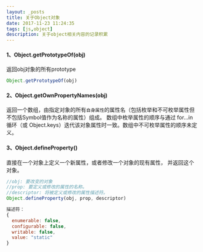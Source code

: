 ```yaml
---
layout: _posts
title: 关于Object对象
date: 2017-11-23 11:24:35
tags: [js,object]
description: 关于object相关内容的记录积累
---
```


#### 1、Object.getPrototypeOf(obj)
返回obj对象的所有prototype

``` javascript
Object.getPrototypeOf(obj)
```

#### 2、Object.getOwnPropertyNames(obj)

返回一个数组，由指定对象的所有`自身属性`的属性名（包括枚举和不可枚举属性但不包括Symbol值作为名称的属性）组成。
数组中枚举属性的顺序与通过 for...in 循环（或 Object.keys）迭代该对象属性时一致。数组中不可枚举属性的顺序未定义。

#### 3、Object.defineProperty() 
直接在一个对象上定义一个新属性，或者修改一个对象的现有属性， 并返回这个对象。
``` javascript
//obj: 要改变的对象
//prop: 要定义或修改的属性的名称。
//descriptor: 将被定义或修改的属性描述符。
Object.defineProperty(obj, prop, descriptor)

描述符：
{
  enumerable: false,
  configurable: false,
  writable: false,
  value: "static"
}
```